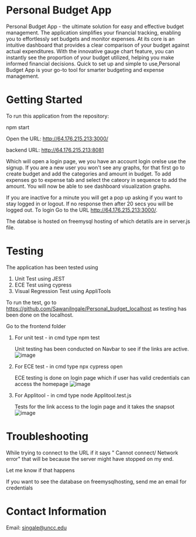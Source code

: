 # Personal Budget App
Personal Budget App - the ultimate solution for easy and effective budget management. The application simplifies your financial tracking, enabling you to effortlessly set budgets and monitor expenses. At its core is an intuitive dashboard that provides a clear comparison of your budget against actual expenditures. With the innovative gauge chart feature, you can instantly see the proportion of your budget utilized, helping you make informed financial decisions. Quick to set up and simple to use,Personal Budget App is your go-to tool for smarter budgeting and expense management.
# Getting Started
To run this application from the repository:

 npm start

Open the URL: http://64.176.215.213:3000/

backend URL: http://64.176.215.213:8081

Which will open a login page, we you have an account login orelse use the signup. If you are a new user you won't see any graphs, for that first go to create budget and add the categories and amount in budget. To add expenses go to expense tab and select the cateory in sequence to add the amount.
You will now be able to see dashboard visualization graphs.

If you are inactive for a minute you will get a pop up asking if you want to stay logged in or logout. If no response then after 20 secs you will be logged out. To login Go to the URL http://64.176.215.213:3000/.

The databse is hosted on freemysql hosting of which detatils are in server.js file.

# Testing
The application has been tested using
1. Unit Test using JEST
2. ECE Test using cypress
3. Visual Regression Test using AppliTools

To run the test, go to https://github.com/SawaniIngale/Personal_budget_localhost as testing has been done on the localhost.

Go to the frontend folder

1. For unit test - in cmd type npm test

   Unit testing has been conducted on Navbar to see if the links are active.
   ![image](https://github.com/SawaniIngale/PersonalBudget_NBADfinal/assets/143910844/c9a96ea5-bca3-40b9-b438-59c0a3a782fd)

   
3. For ECE test - in cmd type npx cypress open

   ECE testing is done on login page which if user has valid credentials can access the homepage
   ![image](https://github.com/SawaniIngale/PersonalBudget_NBADfinal/assets/143910844/fb069d76-8ea5-4971-a434-d4282add38ed)

   
5. For Applitool - in cmd type node Applitool.test.js

   Tests for the link access to the login page and it takes the snapsot
   ![image](https://github.com/SawaniIngale/PersonalBudget_NBADfinal/assets/143910844/355118a0-b16d-424e-8588-d3696c225e0f)

# Troubleshooting

While trying to connect to the URL if it says " Cannot connect/ Network error" that will be because the server might have stopped on my end. 

Let me know if that happens

If you want to see the database on freemysqlhosting, send me an email for credentials

# Contact Information

Email: singale@uncc.edu



   
   
